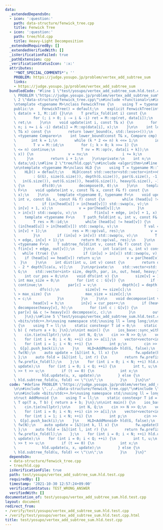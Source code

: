 ```yaml
---
data:
  _extendedDependsOn:
  - icon: ':question:'
    path: data-structure/fenwick_tree.cpp
    title: Fenwick Tree
  - icon: ':question:'
    path: tree/hld.cpp
    title: Heavy-Light Decomposition
  _extendedRequiredBy: []
  _extendedVerifiedWith: []
  _isVerificationFailed: true
  _pathExtension: cpp
  _verificationStatusIcon: ':x:'
  attributes:
    '*NOT_SPECIAL_COMMENTS*': ''
    PROBLEM: https://judge.yosupo.jp/problem/vertex_add_subtree_sum
    links:
    - https://judge.yosupo.jp/problem/vertex_add_subtree_sum
  bundledCode: "#line 1 \"test/yosupo/vertex_add_subtree_sum.hld.test.cpp\"\n#define\
    \ PROBLEM \"https://judge.yosupo.jp/problem/vertex_add_subtree_sum\"\n\n#line\
    \ 2 \"data-structure/fenwick_tree.cpp\"\n#include <functional>\n#include <vector>\n\
    \ntemplate <typename M>\nclass FenwickTree {\n    using T = typename M::T;\n\n\
    public:\n    FenwickTree() = default;\n    explicit FenwickTree(int n) : n(n),\
    \ data(n + 1, M::id) {}\n\n    T prefix_fold(int i) const {\n        T ret = M::id;\n\
    \        for (; i > 0; i -= i & -i) ret = M::op(ret, data[i]);\n        return\
    \ ret;\n    }\n\n    void update(int i, const T& x) {\n        for (++i; i <=\
    \ n; i += i & -i) data[i] = M::op(data[i], x);\n    }\n\n    int lower_bound(const\
    \ T& x) const {\n        return lower_bound(x, std::less<>());\n    }\n\n    template\
    \ <typename Compare>\n    int lower_bound(const T& x, Compare cmp) const {\n \
    \       int k = 1;\n        while (k * 2 <= n) k <<= 1;\n        int i = 0;\n\
    \        T v = M::id;\n        for (; k > 0; k >>= 1) {\n            if (i + k\
    \ <= n) continue;\n            T nv = M::op(v, data[i + k]);\n            if (cmp(nv,\
    \ x)) {\n                v = nv;\n                i += k;\n            }\n   \
    \     }\n        return i + 1;\n    }\n\nprivate:\n    int n;\n    std::vector<T>\
    \ data;\n};\n#line 2 \"tree/hld.cpp\"\n#include <algorithm>\n#line 4 \"tree/hld.cpp\"\
    \n\ntemplate <typename M>\nclass HLD {\n    using T = typename M::T;\n\npublic:\n\
    \    HLD() = default;\n    HLD(const std::vector<std::vector<int>>& G, bool edge)\n\
    \        : G(G), size(G.size()), depth(G.size()), par(G.size(), -1),\n       \
    \   in(G.size()), out(G.size()), head(G.size()), heavy(G.size(), -1), edge(edge)\
    \ {\n        dfs(0);\n        decompose(0, 0);\n    }\n\n    template <typename\
    \ F>\n    void update(int v, const T& x, const F& f) const {\n        f(in[v],\
    \ x);\n    }\n\n    template <typename E, typename F>\n    void update(int u,\
    \ int v, const E& x, const F& f) const {\n        while (head[u] != head[v]) {\n\
    \            if (in[head[u]] > in[head[v]]) std::swap(u, v);\n            f(in[head[v]],\
    \ in[v] + 1, x);\n            v = par[head[v]];\n        }\n        if (in[u]\
    \ > in[v]) std::swap(u, v);\n        f(in[u] + edge, in[v] + 1, x);\n    }\n\n\
    \    template <typename F>\n    T path_fold(int u, int v, const F& f) const {\n\
    \        T res = M::id;\n        while (head[u] != head[v]) {\n            if\
    \ (in[head[u]] > in[head[v]]) std::swap(u, v);\n            T val = f(in[head[v]],\
    \ in[v] + 1);\n            res = M::op(val, res);\n            v = par[head[v]];\n\
    \        }\n        if (in[u] > in[v]) std::swap(u, v);\n        T val = f(in[u]\
    \ + edge, in[v] + 1);\n        return M::op(val, res);\n    }\n\n    template\
    \ <typename F>\n    T subtree_fold(int v, const F& f) const {\n        return\
    \ f(in[v] + edge, out[v]);\n    }\n\n    int lca(int u, int v) const {\n     \
    \   while (true) {\n            if (in[u] > in[v]) std::swap(u, v);\n        \
    \    if (head[u] == head[v]) return u;\n            v = par[head[v]];\n      \
    \  }\n    }\n\n    int dist(int u, int v) const {\n        return depth[u] + depth[v]\
    \ - 2 * depth[lca(u, v)];\n    }\n\nprivate:\n    std::vector<std::vector<int>>\
    \ G;\n    std::vector<int> size, depth, par, in, out, head, heavy;\n    bool edge;\n\
    \    int cur_pos = 0;\n\n    void dfs(int v) {\n        size[v] = 1;\n       \
    \ int max_size = 0;\n        for (int c : G[v]) {\n            if (c == par[v])\
    \ continue;\n            par[c] = v;\n            depth[c] = depth[v] + 1;\n \
    \           dfs(c);\n            size[v] += size[c];\n            if (size[c]\
    \ > max_size) {\n                max_size = size[c];\n                heavy[v]\
    \ = c;\n            }\n        }\n    }\n\n    void decompose(int v, int h) {\n\
    \        head[v] = h;\n        in[v] = cur_pos++;\n        if (heavy[v] != -1)\
    \ decompose(heavy[v], h);\n        for (int c : G[v]) {\n            if (c !=\
    \ par[v] && c != heavy[v]) decompose(c, c);\n        }\n        out[v] = cur_pos;\n\
    \    }\n};\n#line 5 \"test/yosupo/vertex_add_subtree_sum.hld.test.cpp\"\n\n#include\
    \ <bits/stdc++.h>\nusing namespace std;\nusing ll = long long;\n\nstruct AddMonoid\
    \ {\n    using T = ll;\n    static constexpr T id = 0;\n    static T op(T a, T\
    \ b) { return a + b; }\n};\n\nint main() {\n    ios_base::sync_with_stdio(false);\n\
    \    cin.tie(nullptr);\n\n    int N, Q;\n    cin >> N >> Q;\n    vector<int> a(N);\n\
    \    for (int i = 0; i < N; ++i) cin >> a[i];\n    vector<vector<int>> G(N);\n\
    \    for (int i = 1; i < N; ++i) {\n        int p;\n        cin >> p;\n      \
    \  G[p].push_back(i);\n    }\n    HLD<AddMonoid> hld(G, false);\n    FenwickTree<AddMonoid>\
    \ fw(N);\n    auto update = [&](int k, ll x) {\n        fw.update(k, x);\n   \
    \ };\n    auto fold = [&](int l, int r) {\n        return fw.prefix_fold(r) -\
    \ fw.prefix_fold(l);\n    };\n    for (int i = 0; i < N; ++i) hld.update(i, a[i],\
    \ update);\n    for (int i = 0; i < Q; ++i) {\n        int t, u;\n        cin\
    \ >> t >> u;\n        if (t == 0) {\n            int x;\n            cin >> x;\n\
    \            hld.update(u, x, update);\n        } else {\n            cout <<\
    \ hld.subtree_fold(u, fold) << \"\\n\";\n        }\n    }\n}\n"
  code: "#define PROBLEM \"https://judge.yosupo.jp/problem/vertex_add_subtree_sum\"\
    \n\n#include \"../../data-structure/fenwick_tree.cpp\"\n#include \"../../tree/hld.cpp\"\
    \n\n#include <bits/stdc++.h>\nusing namespace std;\nusing ll = long long;\n\n\
    struct AddMonoid {\n    using T = ll;\n    static constexpr T id = 0;\n    static\
    \ T op(T a, T b) { return a + b; }\n};\n\nint main() {\n    ios_base::sync_with_stdio(false);\n\
    \    cin.tie(nullptr);\n\n    int N, Q;\n    cin >> N >> Q;\n    vector<int> a(N);\n\
    \    for (int i = 0; i < N; ++i) cin >> a[i];\n    vector<vector<int>> G(N);\n\
    \    for (int i = 1; i < N; ++i) {\n        int p;\n        cin >> p;\n      \
    \  G[p].push_back(i);\n    }\n    HLD<AddMonoid> hld(G, false);\n    FenwickTree<AddMonoid>\
    \ fw(N);\n    auto update = [&](int k, ll x) {\n        fw.update(k, x);\n   \
    \ };\n    auto fold = [&](int l, int r) {\n        return fw.prefix_fold(r) -\
    \ fw.prefix_fold(l);\n    };\n    for (int i = 0; i < N; ++i) hld.update(i, a[i],\
    \ update);\n    for (int i = 0; i < Q; ++i) {\n        int t, u;\n        cin\
    \ >> t >> u;\n        if (t == 0) {\n            int x;\n            cin >> x;\n\
    \            hld.update(u, x, update);\n        } else {\n            cout <<\
    \ hld.subtree_fold(u, fold) << \"\\n\";\n        }\n    }\n}"
  dependsOn:
  - data-structure/fenwick_tree.cpp
  - tree/hld.cpp
  isVerificationFile: true
  path: test/yosupo/vertex_add_subtree_sum.hld.test.cpp
  requiredBy: []
  timestamp: '2021-10-30 12:57:24+09:00'
  verificationStatus: TEST_WRONG_ANSWER
  verifiedWith: []
documentation_of: test/yosupo/vertex_add_subtree_sum.hld.test.cpp
layout: document
redirect_from:
- /verify/test/yosupo/vertex_add_subtree_sum.hld.test.cpp
- /verify/test/yosupo/vertex_add_subtree_sum.hld.test.cpp.html
title: test/yosupo/vertex_add_subtree_sum.hld.test.cpp
---
```

